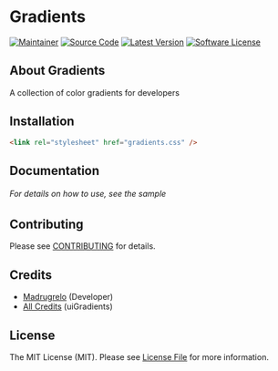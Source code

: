 # Gradients

[![Maintainer](http://img.shields.io/badge/maintainer-@madrugrelo-blue.svg?style=flat-square)](https://twitter.com/madrugrelo)
[![Source Code](http://img.shields.io/badge/source-gradients-blue.svg?style=flat-square)](https://github.com/Madrugrelo/gradients)
[![Latest Version](https://img.shields.io/github/release/Madrugrelo/gradients.svg?style=flat-square)](https://github.com/Madrugrelo/gradients/releases)
[![Software License](https://img.shields.io/badge/license-MIT-brightgreen.svg?style=flat-square)](LICENSE)

## About Gradients
A collection of color gradients for developers

## Installation
````html
<link rel="stylesheet" href="gradients.css" />
````

## Documentation

###### For details on how to use, see the sample

## Contributing

Please see [CONTRIBUTING](https://github.com/Madrugrelo/gradients/blob/master/CONTRIBUTING.md) for details.

## Credits

- [Madrugrelo](https://github.com/Madrugrelo) (Developer)
- [All Credits](https://github.com/Ghosh/uiGradients) (uiGradients)

## License

The MIT License (MIT). Please see [License File](https://github.com/Madrugrelo/gradients/blob/master/LICENSE) for more information.
